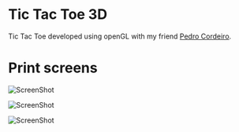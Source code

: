 # Tic Tac Toe 3D
Tic Tac Toe developed using openGL with my friend [Pedro Cordeiro](https://github.com/PedroNCordeiro).

# Print screens

![ScreenShot](http://i.imgur.com/Wshei8b.png)

![ScreenShot](http://i.imgur.com/T9OhYml.png)

![ScreenShot](http://i.imgur.com/r6dUng9.png)